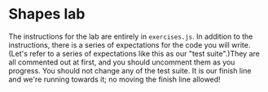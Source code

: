 # Shapes lab
The instructions for the lab are entirely in `exercises.js`. In addition to the instructions, there is a series of expectations for the code you will write. (Let's refer to a series of expectations like this as our "test suite".)They are all commented out at first, and you should uncomment them as you progress. You should not change any of the test suite. It is our finish line and we're running towards it; no moving the finish line allowed!
